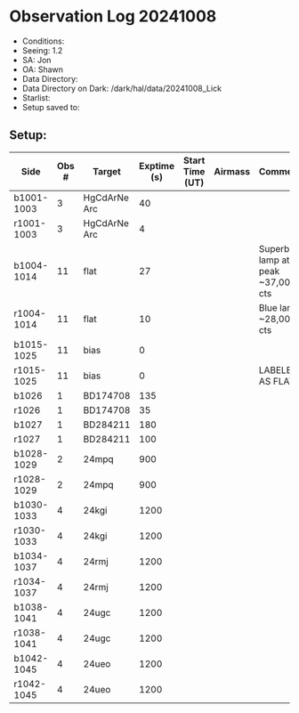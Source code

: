 # Observation Log 20241008

* Conditions: 
* Seeing: 1.2
* SA: Jon
* OA: Shawn
* Data Directory: 
* Data Directory on Dark: /dark/hal/data/20241008_Lick
* Starlist: 
* Setup saved to: 

## Setup: 


| Side | Obs #     | Target    | Exptime (s) | Start Time (UT) | Airmass | Comments                                                   |
|------|-----------|-----------|-------------|-----------------|---------|------------------------------------------------------------|
|b1001-1003|3|HgCdArNe Arc      |40| |||
|r1001-1003|3|HgCdArNe Arc     |4| |||
|b1004-1014|11|flat      |27| ||Superblue lamp at 90 peak ~37,000 cts|
|r1004-1014|11|flat      |10| ||Blue lamp ~28,000 cts|
|b1015-1025|11|bias      |0| |||
|r1015-1025|11|bias      |0| || LABELED AS FLATS
|b1026|1|BD174708      |135| |||
|r1026|1|BD174708      |35| |||
|b1027|1|BD284211      |180| |||
|r1027|1|BD284211      |100| |||
|b1028-1029|2|24mpq      |900|||| 
|r1028-1029|2|24mpq      |900||||
|b1030-1033|4|24kgi      |1200|||| 
|r1030-1033|4|24kgi      |1200||||
|b1034-1037|4|24rmj      |1200|||| 
|r1034-1037|4|24rmj      |1200||||
|b1038-1041|4|24ugc      |1200|||| 
|r1038-1041|4|24ugc      |1200||||
|b1042-1045|4|24ueo      |1200|||| 
|r1042-1045|4|24ueo      |1200||||

